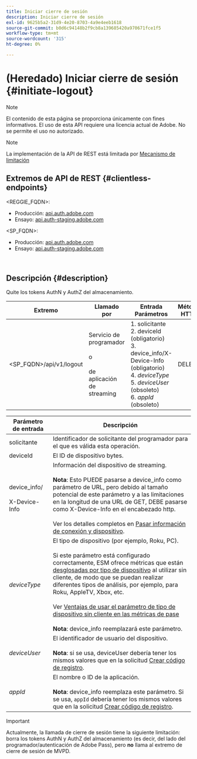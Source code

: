 ```yaml
---
title: Iniciar cierre de sesión
description: Iniciar cierre de sesión
exl-id: 9625b5a2-31d9-4e20-8703-4a9e4eeb1618
source-git-commit: b0d6c94148b2f9cb8a139685420a970671fce1f5
workflow-type: tm+mt
source-wordcount: '315'
ht-degree: 0%

---
```


# (Heredado) Iniciar cierre de sesión {#initiate-logout}

>[!NOTE]
>
>El contenido de esta página se proporciona únicamente con fines informativos. El uso de esta API requiere una licencia actual de Adobe. No se permite el uso no autorizado.

>[!NOTE]
>
> La implementación de la API de REST está limitada por [Mecanismo de limitación](/help/authentication/integration-guide-programmers/throttling-mechanism.md)

## Extremos de API de REST {#clientless-endpoints}

&lt;REGGIE_FQDN>:

* Producción: [api.auth.adobe.com](http://api.auth.adobe.com/)
* Ensayo: [api.auth-staging.adobe.com](http://api.auth-staging.adobe.com/)

&lt;SP_FQDN>:

* Producción: [api.auth.adobe.com](http://api.auth.adobe.com/)
* Ensayo: [api.auth-staging.adobe.com](http://api.auth-staging.adobe.com/)

</br>

## Descripción {#description}

Quite los tokens AuthN y AuthZ del almacenamiento.


| Extremo | Llamado </br> por | Entrada   </br>Parámetros | Método HTTP </br> | Respuesta | Respuesta HTTP </br> |
| --- | --- | --- | --- | --- | --- |
| &lt;SP_FQDN>/api/v1/logout | Servicio de programador </br></br>o</br></br>de aplicación de streaming | 1. solicitante</br>2.  deviceId (obligatorio)</br>3.  device_info/X-Device-Info (obligatorio)</br>4.  _deviceType_</br> 5.  _deviceUser_ (obsoleto)</br>6.  _appId_ (obsoleto) | DELETE | Ninguno | 204 |


| Parámetro de entrada | Descripción |
|-------------------------------------|---------------------------------------------------------------------------------------------------------------------------------------------------------------------------------------------------------------------------------------------------------------------------------------------------------------------------------------------------------------------------------------------------------------------------------------------------------------------------------------------------------------------------------------------------------------------------------------------------------------------------------------------------------------------|
| solicitante | Identificador de solicitante del programador para el que es válida esta operación. |
| deviceId | El ID de dispositivo bytes. |
| device_info/</br></br>X-Device-Info | Información del dispositivo de streaming.</br></br>**Nota**: Esto PUEDE pasarse a device_info como parámetro de URL, pero debido al tamaño potencial de este parámetro y a las limitaciones en la longitud de una URL de GET, DEBE pasarse como X-Device-Info en el encabezado http. </br></br>Ver los detalles completos en [Pasar información de conexión y dispositivo](/help/authentication/integration-guide-programmers/legacy/client-information/passing-client-information-device-connection-and-application.md). |
| _deviceType_ | El tipo de dispositivo (por ejemplo, Roku, PC).</br></br>Si este parámetro está configurado correctamente, ESM ofrece métricas que están [desglosadas por tipo de dispositivo](/help/authentication/integration-guide-programmers/features-premium/esm/entitlement-service-monitoring-overview.md#clientless_device_type) al utilizar sin cliente, de modo que se puedan realizar diferentes tipos de análisis, por ejemplo, para Roku, AppleTV, Xbox, etc.</br></br>Ver [Ventajas de usar el parámetro de tipo de dispositivo sin cliente en las métricas de pase ](/help/authentication/integration-guide-programmers/legacy/notes-technical/benefits-of-using-the-clientless-devicetype-parameter-in-pass-metrics.md)</br></br>**Nota**: device_info reemplazará este parámetro. |
| _deviceUser_ | El identificador de usuario del dispositivo.</br></br>**Nota**: si se usa, deviceUser debería tener los mismos valores que en la solicitud [Crear código de registro](/help/authentication/integration-guide-programmers/legacy/rest-api-v1/apis/registration-code-request.md). |
| _appId_ | El nombre o ID de la aplicación. </br></br>**Nota**: device_info reemplaza este parámetro. Si se usa, `appId` debería tener los mismos valores que en la solicitud [Crear código de registro](/help/authentication/integration-guide-programmers/legacy/rest-api-v1/apis/registration-code-request.md). |

>[!IMPORTANT]
> 
>Actualmente, la llamada de cierre de sesión tiene la siguiente limitación: borra los tokens AuthN y AuthZ del almacenamiento (es decir, del lado del programador/autenticación de Adobe Pass), pero **no** llama al extremo de cierre de sesión de MVPD.
